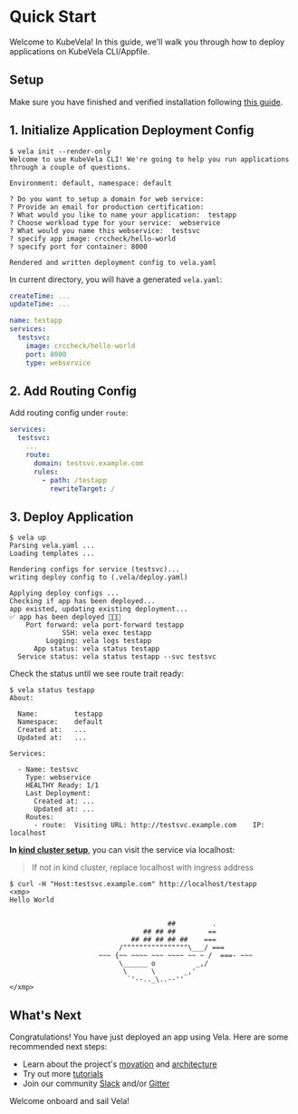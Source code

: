 # Quick Start

Welcome to KubeVela! In this guide, we'll walk you through how to deploy applications on KubeVela CLI/Appfile.

## Setup

Make sure you have finished and verified installation following [this guide](./install.md).

## 1. Initialize Application Deployment Config

```console
$ vela init --render-only
Welcome to use KubeVela CLI! We're going to help you run applications through a couple of questions.

Environment: default, namespace: default

? Do you want to setup a domain for web service:
? Provide an email for production certification:
? What would you like to name your application:  testapp
? Choose workload type for your service:  webservice
? What would you name this webservice:  testsvc
? specify app image: crccheck/hello-world
? specify port for container: 8000

Rendered and written deployment config to vela.yaml
```

In current directory, you will have a generated `vela.yaml`:

```yaml
createTime: ...
updateTime: ...

name: testapp
services:
  testsvc:
    image: crccheck/hello-world
    port: 8000
    type: webservice
```

## 2. Add Routing Config

Add routing config under `route`:

```yaml
services:
  testsvc:
    ...
    route:
      domain: testsvc.example.com
      rules:
        - path: /testapp
          rewriteTarget: /
```

## 3. Deploy Application

```console
$ vela up
Parsing vela.yaml ...
Loading templates ...

Rendering configs for service (testsvc)...
writing deploy config to (.vela/deploy.yaml)

Applying deploy configs ...
Checking if app has been deployed...
app existed, updating existing deployment...
✅ app has been deployed 🚀🚀🚀
    Port forward: vela port-forward testapp
             SSH: vela exec testapp
         Logging: vela logs testapp
      App status: vela status testapp
  Service status: vela status testapp --svc testsvc
```

Check the status until we see route trait ready:
```console
$ vela status testapp
About:

  Name:      	testapp
  Namespace: 	default
  Created at:	...
  Updated at:	...

Services:

  - Name: testsvc
    Type: webservice
    HEALTHY Ready: 1/1
    Last Deployment:
      Created at: ...
      Updated at: ...
    Routes:
      - route: 	Visiting URL: http://testsvc.example.com	IP: localhost
```

**In [kind cluster setup](../../install.md#kind)**, you can visit the service via localhost:

> If not in kind cluster, replace localhost with ingress address

```
$ curl -H "Host:testsvc.example.com" http://localhost/testapp
<xmp>
Hello World


                                       ##         .
                                 ## ## ##        ==
                              ## ## ## ## ##    ===
                           /""""""""""""""""\___/ ===
                      ~~~ {~~ ~~~~ ~~~ ~~~~ ~~ ~ /  ===- ~~~
                           \______ o          _,/
                            \      \       _,'
                             `'--.._\..--''
</xmp>
```

## What's Next

Congratulations! You have just deployed an app using Vela. Here are some recommended next steps:

- Learn about the project's [movation](./introduction.md) and [architecture](./design.md)
- Try out more [tutorials](./README.md)
- Join our community [Slack](https://cloud-native.slack.com/archives/C01BLQ3HTJA) and/or [Gitter](https://gitter.im/oam-dev/community)

Welcome onboard and sail Vela!
